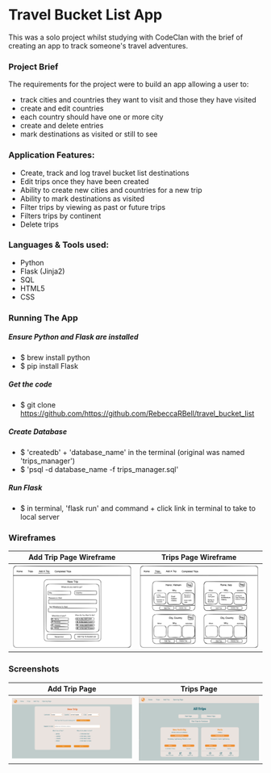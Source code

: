 # Travel Bucket List App

This was a solo project whilst studying with CodeClan with the brief of creating an app to track someone's travel adventures.

### Project Brief

The requirements for the project were to build an app allowing a user to:

- track cities and countries they want to visit and those they have visited
- create and edit countries
- each country should have one or more city
- create and delete entries
- mark destinations as visited or still to see

### Application Features:

- Create, track and log travel bucket list destinations
- Edit trips once they have been created
- Ability to create new cities and countries for a new trip
- Ability to mark destinations as visited
- Filter trips by viewing as past or future trips
- Filters trips by continent
- Delete trips

### Languages & Tools used:

- Python
- Flask (Jinja2)
- SQL
- HTML5
- CSS

### Running The App

##### Ensure Python and Flask are installed

- $ brew install python
- $ pip install Flask

##### Get the code

- $ git clone https://github.com/https://github.com/RebeccaRBell/travel_bucket_list

##### Create Database

- $ 'createdb' + 'database_name' in the terminal (original was named 'trips_manager')
- $ 'psql -d database_name -f trips_manager.sql'

##### Run Flask

- $ in terminal, 'flask run' and command + click link in terminal to take to local server

### Wireframes

| Add Trip Page Wireframe                               |                  Trips Page Wireframe                   |
| ----------------------------------------------------- | :-----------------------------------------------------: |
| ![Add-Trip-Wireframe](/static/new_trip_wireframe.png) | ![All-Trips-Wireframe](/static/trip_page_wireframe.png) |

### Screenshots

| Add Trip Page                                   |                  Trips Page                   |
| ----------------------------------------------- | :-------------------------------------------: |
| ![Add-Trip-Page](/static/add_trip.png?raw=true) | ![All-Trips-Page](/static/trips.png?raw=true) |
